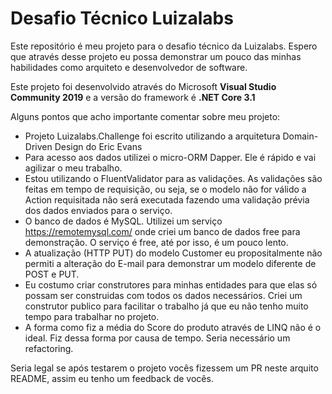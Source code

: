 # Desafio Técnico Luizalabs

Este repositório é meu projeto para o desafio técnico da Luizalabs. Espero que através desse projeto eu possa demonstrar um pouco das minhas habilidades como arquiteto e desenvolvedor de software.

Este projeto foi desenvolvido através do Microsoft **Visual Studio Community 2019** e a versão do framework é **.NET Core 3.1**


Alguns pontos que acho importante comentar sobre meu projeto:
- Projeto Luizalabs.Challenge foi escrito utilizando a arquitetura Domain-Driven Design do Eric Evans
- Para acesso aos dados utilizei o micro-ORM Dapper. Ele é rápido e vai agilizar o meu trabalho.
- Estou utilizando o FluentValidator para as validações. As validações são feitas em tempo de requisição, ou seja, se o modelo não for válido a Action requisitada não será executada fazendo uma validação prévia dos dados enviados para o serviço.
- O banco de dados é MySQL. Utilizei um serviço https://remotemysql.com/ onde criei um banco de dados free para demonstração. O serviço é free, até por isso, é um pouco lento.
- A atualização (HTTP PUT) do modelo Customer eu propositalmente não permiti a alteração do E-mail para demonstrar um modelo diferente de POST e PUT.
- Eu costumo criar construtores para minhas entidades para que elas só possam ser construidas com todos os dados necessários. Criei um construtor publico para facilitar o trabalho já que eu não tenho muito tempo para trabalhar no projeto.
- A forma como fiz a média do Score do produto através de LINQ não é o ideal. Fiz dessa forma por causa de tempo. Seria necessário um refactoring.


Seria legal se após testarem o projeto vocês fizessem um PR neste arquito README, assim eu tenho um feedback de vocês.

